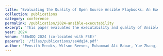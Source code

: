 ```yaml
---
title: "Evaluating the Quality of Open Source Ansible Playbooks: An Executability Perspective"
collection: publications
category: conference
permalink: /publication/2024-ansible-executability
excerpt: 'This paper evaluates the executability and quality of Ansible playbooks in open-source repositories.'
year: 2024
venue: 'SEA4DQ 2024 (co-located with FSE)'
paperurl: '/files/publications/se4dq24.pdf'
author: 'Pemsith Mendis, Wilson Reeves, Muhammad Ali Babar, Yue Zhang, and Akond Rahman. (2024). '
---
```

